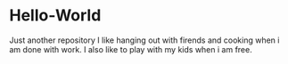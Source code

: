 # Hello-World
Just another repository
I like hanging out with firends and cooking when i am done with work.  I also like to play with my kids when i am free.
